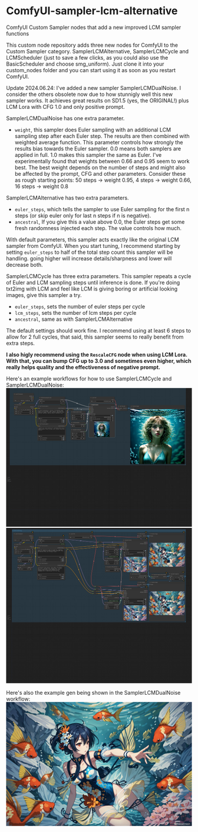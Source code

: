 # ComfyUI-sampler-lcm-alternative
ComfyUI Custom Sampler nodes that add a new improved LCM sampler functions

This custom node repository adds three new nodes for ComfyUI to the Custom Sampler category. SamplerLCMAlternative, SamplerLCMCycle and LCMScheduler (just to save a few clicks, as you could also use the BasicScheduler and choose smg_uniform).
Just clone it into your custom_nodes folder and you can start using it as soon as you restart ComfyUI.

Update 2024.06.24: I've added a new sampler SamplerLCMDualNoise. I consider the others obsolete now due to how stunnigly well this new sampler works. It achieves great results on SD1.5 (yes, the ORIGINAL!) plus LCM Lora with CFG 1.0 and only positive prompt.

SamplerLCMDualNoise has one extra parameter.
- `weight`, this sampler does Euler sampling with an additional LCM sampling step after each Euler step. The results are then combined with weighted average function. This parameter controls how strongly the results bias towards the Euler sampler. 0.0 means both samplers are applied in full. 1.0 makes this sampler the same as Euler.
  I've experimentally found that weights between 0.66 and 0.95 seem to work best. The best weight depends on the number of steps and might also be affected by the prompt, CFG and other parameters. Consider these as rough starting points: 50 steps -> weight 0.95, 4 steps -> weight 0.66, 16 steps -> weight 0.8

SamplerLCMAlternative has two extra parameters.
- `euler_steps`, which tells the sampler to use Euler sampling for the first n steps (or skip euler only for last n steps if n is negative).
- `ancestral`, If you give this a value above 0.0, the Euler steps get some fresh randomness injected each step. The value controls how much.

With default parameters, this sampler acts exactly like the original LCM sampler from ComfyUI. When you start tuning, I recommend starting by setting `euler_steps` to half of the total step count this sampler will be handling. going higher will increase details/sharpness and lower will decrease both.

SamplerLCMCycle has three extra parameters. This sampler repeats a cycle of Euler and LCM sampling steps until inference is done.
If you're doing txt2img with LCM and feel like LCM is giving boring or artificial looking images, give this sampler a try.
- `euler_steps`, sets the number of euler steps per cycle
- `lcm_steps`, sets the number of lcm steps per cycle
- `ancestral`, same as with SamplerLCMAlternative

The default settings should work fine. I recommend using at least 6 steps to allow for 2 full cycles, that said, this sampler seems to really benefit from extra steps.

**I also higly recommend using the `RescaleCFG` node when using LCM Lora. With that, you can bump CFG up to 3.0 and sometimes even higher, which really helps quality and the effectiveness of negative prompt.**

Here's an example workflows for how to use SamplerLCMCycle and SamplerLCMDualNoise:
![SampleLCMCycle example](SamplerLCMCycle-workflow.png)
![SampleLCMDualNoise example](SamplerLCMDualNoise-workflow.png)

Here's also the example gen being shown in the SamplerLCMDualNoise workflow:
![SampleLCMDualNoise gen](SamplerLCMDualNoise-1.png)
